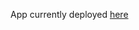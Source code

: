 App currently deployed [here](https://share.streamlit.io/brononymousengineer/davetime-stocktime/app.py)